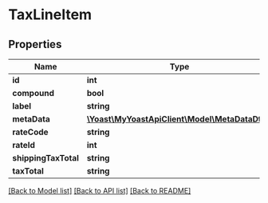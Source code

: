 # TaxLineItem

## Properties
Name | Type | Description | Notes
------------ | ------------- | ------------- | -------------
**id** | **int** |  | 
**compound** | **bool** |  | 
**label** | **string** |  | 
**metaData** | [**\Yoast\MyYoastApiClient\Model\MetaDataDto[]**](MetaDataDto.md) |  | 
**rateCode** | **string** |  | 
**rateId** | **int** |  | 
**shippingTaxTotal** | **string** |  | 
**taxTotal** | **string** |  | 

[[Back to Model list]](../README.md#documentation-for-models) [[Back to API list]](../README.md#documentation-for-api-endpoints) [[Back to README]](../README.md)


